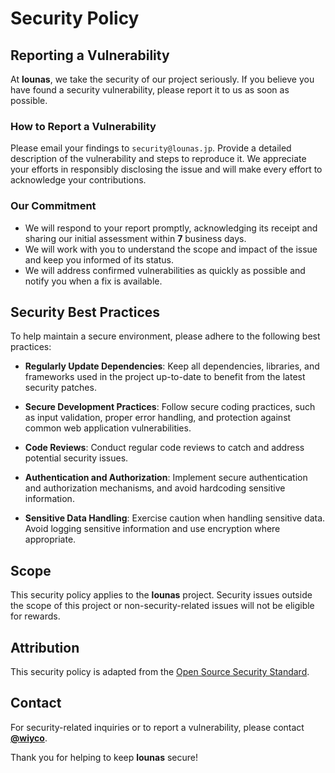 # Security Policy

## Reporting a Vulnerability

At **lounas**, we take the security of our project seriously. If you believe you have found a security vulnerability, please report it to us as soon as possible.

### How to Report a Vulnerability

Please email your findings to `security@lounas.jp`. Provide a detailed description of the vulnerability and steps to reproduce it. We appreciate your efforts in responsibly disclosing the issue and will make every effort to acknowledge your contributions.

### Our Commitment

- We will respond to your report promptly, acknowledging its receipt and sharing our initial assessment within **7** business days.
- We will work with you to understand the scope and impact of the issue and keep you informed of its status.
- We will address confirmed vulnerabilities as quickly as possible and notify you when a fix is available.

## Security Best Practices

To help maintain a secure environment, please adhere to the following best practices:

- **Regularly Update Dependencies**: Keep all dependencies, libraries, and frameworks used in the project up-to-date to benefit from the latest security patches.

- **Secure Development Practices**: Follow secure coding practices, such as input validation, proper error handling, and protection against common web application vulnerabilities.

- **Code Reviews**: Conduct regular code reviews to catch and address potential security issues.

- **Authentication and Authorization**: Implement secure authentication and authorization mechanisms, and avoid hardcoding sensitive information.

- **Sensitive Data Handling**: Exercise caution when handling sensitive data. Avoid logging sensitive information and use encryption where appropriate.

## Scope

This security policy applies to the **lounas** project. Security issues outside the scope of this project or non-security-related issues will not be eligible for rewards.

## Attribution

This security policy is adapted from the [Open Source Security Standard](https://github.com/ossf/security-standard).

## Contact

For security-related inquiries or to report a vulnerability, please contact **[@wiyco](https://github.com/wiyco)**.

Thank you for helping to keep **lounas** secure!
